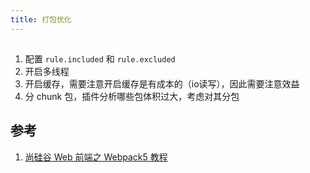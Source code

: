 ```yaml
---
title: 打包优化
---
```


## 

1. 配置 `rule.included` 和 `rule.excluded`
2. 开启多线程
3. 开启缓存，需要注意开启缓存是有成本的（io读写），因此需要注意效益
4. 分 chunk 包，插件分析哪些包体积过大，考虑对其分包

## 参考

1. [尚硅谷 Web 前端之 Webpack5 教程](https://yk2012.github.io/sgg_webpack5/)

